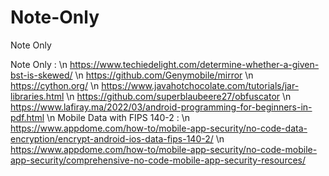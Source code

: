 # Note-Only
Note Only

Note Only : \n https://www.techiedelight.com/determine-whether-a-given-bst-is-skewed/ \n https://github.com/Genymobile/mirror \n https://cython.org/ \n https://www.javahotchocolate.com/tutorials/jar-libraries.html \n https://github.com/superblaubeere27/obfuscator \n https://www.lafiray.ma/2022/03/android-programming-for-beginners-in-pdf.html \n Mobile Data with FIPS 140-2 : \n https://www.appdome.com/how-to/mobile-app-security/no-code-data-encryption/encrypt-android-ios-data-fips-140-2/ \n https://www.appdome.com/how-to/mobile-app-security/no-code-mobile-app-security/comprehensive-no-code-mobile-app-security-resources/

